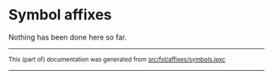 
# Symbol affixes
Nothing has been done here so far.

* * *

<small>This (part of) documentation was generated from [src/fst/affixes/symbols.lexc](https://github.com/giellalt/lang-pma/blob/main/src/fst/affixes/symbols.lexc)</small>

---

